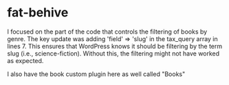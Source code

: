 # fat-behive
I focused on the part of the code that controls the filtering of books by genre. 
The key update was adding 'field' => 'slug' in the tax_query array in lines 7. This ensures that WordPress knows it should be filtering by the term slug (i.e., science-fiction). Without this, the filtering might not have worked as expected.

I also have the book custom plugin here as well called "Books"